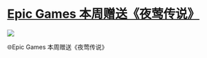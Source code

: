 # [Epic Games 本周赠送《夜莺传说》](https://github.com/jaaleng/jaaleng.github.io/issues/247)

![](https://pic2.imgdd.cc/item/68e10f428dc72b176e78b052.jpg)


🌐Epic Games 本周赠送《夜莺传说》

<!--more-/>

➡️ [领取链接](https://store.epicgames.com/zh-Hant/p/nightingale)

 🕚 领取时间截止至 2025/10/09 23:00

